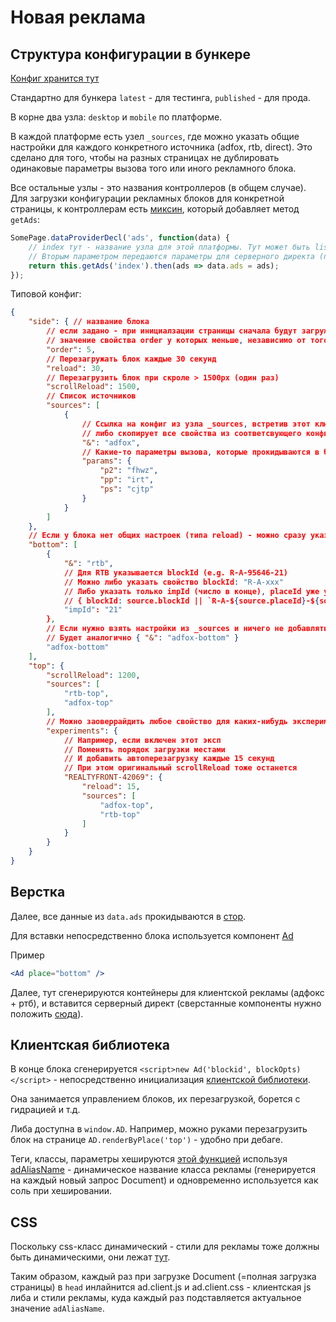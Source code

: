 # Новая реклама

## Структура конфигурации в бункере
[Конфиг хранится тут](https://bunker.yandex-team.ru/realty-www/ads/)

Стандартно для бункера `latest` - для тестинга, `published` - для прода.

В корне два узла: `desktop` и `mobile` по платформе.

В каждой платформе есть узел `_sources`, где можно указать общие настройки для каждого конкретного источника (adfox, rtb, direct). Это сделано для того, чтобы на разных страницах не дублировать одинаковые параметры вызова того или иного рекламного блока.

Все остальные узлы - это названия контроллеров (в общем случае). Для загрузки конфигурации рекламных блоков для конкретной страницы, к контроллерам есть [миксин](../packages/shared/ad/app/mixin/ad.js), который добавляет метод `getAds`:

```js
SomePage.dataProviderDecl('ads', function(data) {
    // index тут - название узла для этой платформы. Тут может быть listing, map, card...
    // Вторым параметром передаются параметры для серверного директа (поскольку серверный директ ренедерится на сервере, а значит и данные запросить нужно сейчас)
    return this.getAds('index').then(ads => data.ads = ads);
});
```

Типовой конфиг:
```json
{
    "side": { // название блока
        // если задано - при инициалзации страницы сначала будут загружены блоки,
        // значение свойства order у которых меньше, независимо от того, где в вёрстке они расположены
        "order": 5,
        // Перезагружать блок каждые 30 секунд
        "reload": 30,
        // Перезагрузить блок при скроле > 1500px (один раз)
        "scrollReload": 1500,
        // Список источников
        "sources": [
            {
                // Ссылка на конфиг из узла _sources, встретив этот ключ
                // либо скопирует все свойства из соответсвующего конфига в sources и замерджит туда указанные тут
                "&": "adfox",
                // Какие-то параметры вызова, которые прокидываются в библиотеку adfox
                "params": {
                    "p2": "fhwz",
                    "pp": "irt",
                    "ps": "cjtp"
                }
            }
        ]
    },
    // Если у блока нет общих настроек (типа reload) - можно сразу указать массив sources
    "bottom": [
        {
            "&": "rtb",
            // Для RTB указывается blockId (e.g. R-A-95646-21)
            // Можно либо указать свойство blockId: "R-A-xxx"
            // Либо указать только impId (число в конце), placeId уже указан в _sources
            // { blockId: source.blockId || `R-A-${source.placeId}-${source.impId}` },
            "impId": "21"
        },
        // Если нужно взять настройки из _sources и ничего не добавлять - можно указать только ключ
        // Будет аналогично { "&": "adfox-bottom" }
        "adfox-bottom"
    ],
    "top": {
        "scrollReload": 1200,
        "sources": [
            "rtb-top",
            "adfox-top"
        ],
        // Можно заоверрайдить любое свойство для каких-нибудь экспериментов
        "experiments": {
            // Например, если включен этот эксп
            // Поменять порядок загрузки местами
            // И добавить автоперезагрузку каждые 15 секунд
            // При этом оригинальный scrollReload тоже останется
            "REALTYFRONT-42069": {
                "reload": 15,
                "sources": [
                    "adfox-top",
                    "rtb-top"
                ]
            }
        }
    }
}
```


## Верстка

Далее, все данные из `data.ads` прокидываются в [стор](../packages/shared/ad/view/reducer/ads.ts).

Для вставки непосредственно блока используется компонент [Ad](../packages/shared/ad/view/components/Ad/index.tsx)

Пример
```jsx
<Ad place="bottom" />
```

Далее, тут сгенерируются контейнеры для клиентской рекламы (адфокс + ртб), и вставится серверный директ (сверстанные компоненты нужно положить [сюда](../packages/shared/ad/components/Ad/AdDirectItem)).

## Клиентская библиотека

В конце блока сгенерируется `<script>new Ad('blockid', blockOpts)</script>` - непосредственно инициализация [клиентской библиотеки](../packages/shared/ad/view/lib/client.js).

Она занимается управлением блоков, их перезагрузкой, борется с гидрацией и т.д.

Либа доступна в `window.AD`. Например, можно руками перезагрузить блок на странице `AD.renderByPlace('top')` - удобно при дебаге.

Теги, классы, параметры хешируются [этой функцией](../packages/shared/ad/app/lib/hash.js) используя [adAliasName](../packages/shared/ad/app/middleware/ad.js) - динамическое название класса рекламы (генерируется на каждый новый запрос Document) и одновременно используется как соль при хешировании.

## CSS

Поскольку css-класс динамический - стили для рекламы тоже должны быть динамическими, они лежат [тут](../packages/shared/ad/view/components/Ad/styles.css).

Таким образом, каждый раз при загрузке Document (=полная загрузка страницы) в `head` инлайнится ad.client.js и ad.client.css - клиентская js либа и стили рекламы, куда каждый раз подставляется актуальное значение `adAliasName`.
